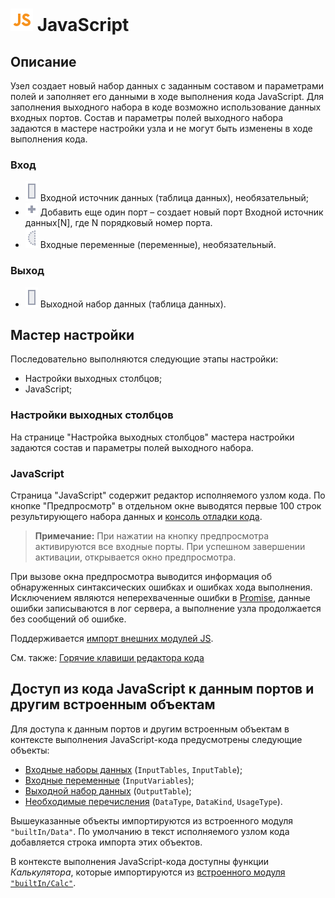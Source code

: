 # ![](../../../media/app/icons/component-18/component-default-55.svg) JavaScript

## Описание

Узел создает новый набор данных с заданным составом и параметрами полей и заполняет его данными в ходе выполнения кода JavaScript. Для заполнения выходного набора в коде возможно использование данных входных портов.
Состав и параметры полей выходного набора задаются в мастере настройки узла и не могут быть изменены в ходе выполнения кода.

### Вход

* ![](../../../images/icons/ports/output_table_inactive.svg) Входной источник данных (таблица данных), необязательный;
* ![](../../../images/icons/ports/add_inactive.svg) Добавить еще один порт – создает новый порт Входной источник данных[N], где N порядковый номер порта.
* ![](../../../images/icons/ports/optional_input_variable_inactive.svg) Входные переменные (переменные), необязательный.

### Выход

* ![](../../../images/icons/ports/output_table_inactive.svg) Выходной набор данных (таблица данных).

## Мастер настройки

Последовательно выполняются следующие этапы настройки:

* Настройки выходных столбцов;
* JavaScript;

### Настройки выходных столбцов

На странице "Настройка выходных столбцов" мастера настройки задаются состав и параметры полей выходного набора.

### JavaScript

Страница "JavaScript" содержит редактор исполняемого узлом кода. По кнопке "Предпросмотр" в отдельном окне выводятся первые 100 строк результирующего набора данных и [консоль отладки кода](./console.md).

> **Примечание:** При нажатии на кнопку предпросмотра активируются все входные порты. При успешном завершении активации, открывается окно предпросмотра.

При вызове окна предпросмотра выводится информация об обнаруженных синтаксических ошибках и ошибках хода выполнения. Исключением являются неперехваченные ошибки в [Promise](https://learn.javascript.ru/promise), данные ошибки записываются в лог сервера, а выполнение узла продолжается без сообщений об ошибке.

Поддерживается [импорт внешних модулей JS](./external-modules.md).

См. также: [Горячие клавиши редактора кода](./hotkeys.md)

## Доступ из кода JavaScript к данным портов и другим встроенным объектам

Для доступа к данным портов и другим встроенным объектам в контексте выполнения JavaScript-кода предусмотрены следующие объекты:

* [Входные наборы данных](./input-tables.md) (`InputTables`, `InputTable`);
* [Входные переменные](./input-variables.md) (`InputVariables`);
* [Выходной набор данных](./output-table.md) (`OutputTable`);
* [Необходимые перечисления](./enum.md) (`DataType`, `DataKind`, `UsageType`).

Вышеуказанные объекты импортируются из встроенного модуля `"builtIn/Data"`. По умолчанию в текст исполняемого узлом кода добавляется строка импорта этих объектов.

В контексте выполнения JavaScript-кода доступны функции *Калькулятора*, которые импортируются из [встроенного модуля `"builtIn/Calc"`](./calc-functions.md).
